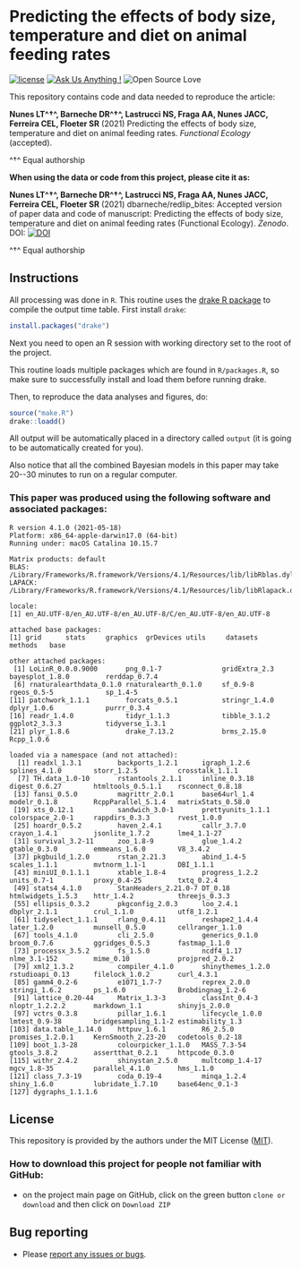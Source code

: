 # Predicting the effects of body size, temperature and diet on animal feeding rates

[![license](https://img.shields.io/badge/license-MIT%20+%20file%20LICENSE-lightgrey.svg)](https://choosealicense.com/)
[![Ask Us Anything
\!](https://img.shields.io/badge/Ask%20us-anything-1abc9c.svg)](https://github.com/dbarneche/redlip_bites/issues/new)
![Open Source
Love](https://badges.frapsoft.com/os/v2/open-source.svg?v=103)

This repository contains code and data needed to reproduce the article:

**Nunes LT^†^, Barneche DR^†^, Lastrucci NS, Fraga AA, Nunes JACC, Ferreira CEL, Floeter SR** (2021) Predicting the effects of body size, temperature and diet on animal feeding rates. *Functional Ecology* (accepted).

^†^ Equal authorship

**When using the data or code from this project, please cite it as:**

**Nunes LT^†^, Barneche DR^†^, Lastrucci NS, Fraga AA, Nunes JACC, Ferreira CEL, Floeter SR** (2021) dbarneche/redlip_bites: Accepted version of paper data and code of manuscript: Predicting the effects of body size, temperature and diet on animal feeding rates (Functional Ecology). *Zenodo*. DOI: [![DOI]()]()

^†^ Equal authorship

## Instructions

All processing was done in `R`. This routine uses the [drake R package](https://github.com/ropensci/drake) to compile the output time table. First install `drake`:

```r
install.packages("drake")
```

Next you need to open an R session with working directory set to the root of the project.

This routine loads multiple packages which are found in `R/packages.R`, so make sure to successfully install and load them before running drake.

Then, to reproduce the data analyses and figures, do:

```r
source("make.R")
drake::loadd()
```

All output will be automatically placed in a directory called `output` (it is going to be automatically created for you).

Also notice that all the combined Bayesian models in this paper may take 20--30 minutes to run on a regular computer.

### This paper was produced using the following software and associated packages:
```
R version 4.1.0 (2021-05-18)
Platform: x86_64-apple-darwin17.0 (64-bit)
Running under: macOS Catalina 10.15.7

Matrix products: default
BLAS:   /Library/Frameworks/R.framework/Versions/4.1/Resources/lib/libRblas.dylib
LAPACK: /Library/Frameworks/R.framework/Versions/4.1/Resources/lib/libRlapack.dylib

locale:
[1] en_AU.UTF-8/en_AU.UTF-8/en_AU.UTF-8/C/en_AU.UTF-8/en_AU.UTF-8

attached base packages:
[1] grid      stats     graphics  grDevices utils     datasets  methods   base     

other attached packages:
 [1] LoLinR_0.0.0.9000       png_0.1-7               gridExtra_2.3           bayesplot_1.8.0         rerddap_0.7.4          
 [6] rnaturalearthdata_0.1.0 rnaturalearth_0.1.0     sf_0.9-8                rgeos_0.5-5             sp_1.4-5               
[11] patchwork_1.1.1         forcats_0.5.1           stringr_1.4.0           dplyr_1.0.6             purrr_0.3.4            
[16] readr_1.4.0             tidyr_1.1.3             tibble_3.1.2            ggplot2_3.3.3           tidyverse_1.3.1        
[21] plyr_1.8.6              drake_7.13.2            brms_2.15.0             Rcpp_1.0.6             

loaded via a namespace (and not attached):
  [1] readxl_1.3.1         backports_1.2.1      igraph_1.2.6         splines_4.1.0        storr_1.2.5          crosstalk_1.1.1     
  [7] TH.data_1.0-10       rstantools_2.1.1     inline_0.3.18        digest_0.6.27        htmltools_0.5.1.1    rsconnect_0.8.18    
 [13] fansi_0.5.0          magrittr_2.0.1       base64url_1.4        modelr_0.1.8         RcppParallel_5.1.4   matrixStats_0.58.0  
 [19] xts_0.12.1           sandwich_3.0-1       prettyunits_1.1.1    colorspace_2.0-1     rappdirs_0.3.3       rvest_1.0.0         
 [25] hoardr_0.5.2         haven_2.4.1          callr_3.7.0          crayon_1.4.1         jsonlite_1.7.2       lme4_1.1-27         
 [31] survival_3.2-11      zoo_1.8-9            glue_1.4.2           gtable_0.3.0         emmeans_1.6.0        V8_3.4.2            
 [37] pkgbuild_1.2.0       rstan_2.21.3         abind_1.4-5          scales_1.1.1         mvtnorm_1.1-1        DBI_1.1.1           
 [43] miniUI_0.1.1.1       xtable_1.8-4         progress_1.2.2       units_0.7-1          proxy_0.4-25         txtq_0.2.4          
 [49] stats4_4.1.0         StanHeaders_2.21.0-7 DT_0.18              htmlwidgets_1.5.3    httr_1.4.2           threejs_0.3.3       
 [55] ellipsis_0.3.2       pkgconfig_2.0.3      loo_2.4.1            dbplyr_2.1.1         crul_1.1.0           utf8_1.2.1          
 [61] tidyselect_1.1.1     rlang_0.4.11         reshape2_1.4.4       later_1.2.0          munsell_0.5.0        cellranger_1.1.0    
 [67] tools_4.1.0          cli_2.5.0            generics_0.1.0       broom_0.7.6          ggridges_0.5.3       fastmap_1.1.0       
 [73] processx_3.5.2       fs_1.5.0             ncdf4_1.17           nlme_3.1-152         mime_0.10            projpred_2.0.2      
 [79] xml2_1.3.2           compiler_4.1.0       shinythemes_1.2.0    rstudioapi_0.13      filelock_1.0.2       curl_4.3.1          
 [85] gamm4_0.2-6          e1071_1.7-7          reprex_2.0.0         stringi_1.6.2        ps_1.6.0             Brobdingnag_1.2-6   
 [91] lattice_0.20-44      Matrix_1.3-3         classInt_0.4-3       nloptr_1.2.2.2       markdown_1.1         shinyjs_2.0.0       
 [97] vctrs_0.3.8          pillar_1.6.1         lifecycle_1.0.0      lmtest_0.9-38        bridgesampling_1.1-2 estimability_1.3    
[103] data.table_1.14.0    httpuv_1.6.1         R6_2.5.0             promises_1.2.0.1     KernSmooth_2.23-20   codetools_0.2-18    
[109] boot_1.3-28          colourpicker_1.1.0   MASS_7.3-54          gtools_3.8.2         assertthat_0.2.1     httpcode_0.3.0      
[115] withr_2.4.2          shinystan_2.5.0      multcomp_1.4-17      mgcv_1.8-35          parallel_4.1.0       hms_1.1.0           
[121] class_7.3-19         coda_0.19-4          minqa_1.2.4          shiny_1.6.0          lubridate_1.7.10     base64enc_0.1-3     
[127] dygraphs_1.1.1.6    
```

## License

This repository is provided by the authors under the MIT License ([MIT](http://opensource.org/licenses/MIT)).

### How to download this project for people not familiar with GitHub:  
* on the project main page on GitHub, click on the green button `clone or download` and then click on `Download ZIP`  

## Bug reporting
* Please [report any issues or bugs](https://github.com/dbarneche/redlip_bites/issues).
